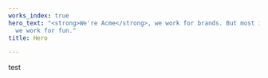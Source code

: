 ```yaml
---
works_index: true
hero_text: "<strong>We're Acme</strong>, we work for brands. But most importantly,
  we work for fun."
title: Hero

---
```

<Hero :text="$page.frontmatter.hero_text" /> test <WorksList />